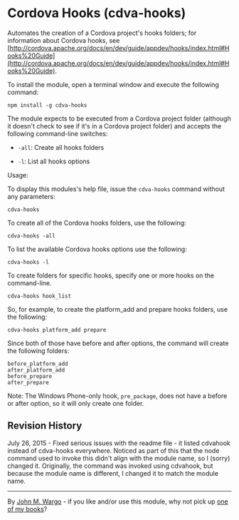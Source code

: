 Cordova Hooks (cdva-hooks)
==========================
Automates the creation of a Cordova project's hooks folders; for information about Cordova hooks, see [http://cordova.apache.org/docs/en/dev/guide/appdev/hooks/index.html#Hooks%20Guide](http://cordova.apache.org/docs/en/dev/guide/appdev/hooks/index.html#Hooks%20Guide).

To install the module, open a terminal window and execute the following command:

	npm install -g cdva-hooks 

The module expects to be executed from a Cordova project folder (although it doesn't check to see if it's in a Cordova project folder) and accepts the following command-line switches:

+ `-all`: Create all hooks folders

+ `-l`: List all hooks options

Usage:

To display this modules's help file, issue the `cdva-hooks` command without any parameters:

	cdva-hooks

To create all of the Cordova hooks folders, use the following:

    cdva-hooks -all
	
To list the available Cordova hooks options use the following:

    cdva-hooks -l

To create folders for specific hooks, specify one or more hooks on the command-line. 

    cdva-hooks hook_list

So, for example, to create the platform_add and prepare hooks folders, use the following:

    cdva-hooks platform_add prepare
	
Since both of those have before and after options, the command will create the following folders:

	before_platform_add
	after_platform_add
	before_prepare
	after_prepare

Note: The Windows Phone-only hook, `pre_package`, does not have a before or after option, so it will only create one folder.

Revision History
----------------
July 26, 2015 - Fixed serious issues with the readme file - it listed cdvahook instead of cdva-hooks everywhere. Noticed as part of this that the node command used to invoke this didn't align with the module name, so I (sorry) changed it. Originally, the command was invoked using cdvahook, but because the module name is different, I changed it to match the module name.  


* * *
By [John M. Wargo](http://www.johnwargo.com) - if you like and/or use this module, why not pick up [one of my books](http://www.johnwargobooks.com)?